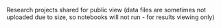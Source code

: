 Research projects shared for public view
(data files are sometimes not uploaded due to size, so notebooks will not run - for results viewing only)
